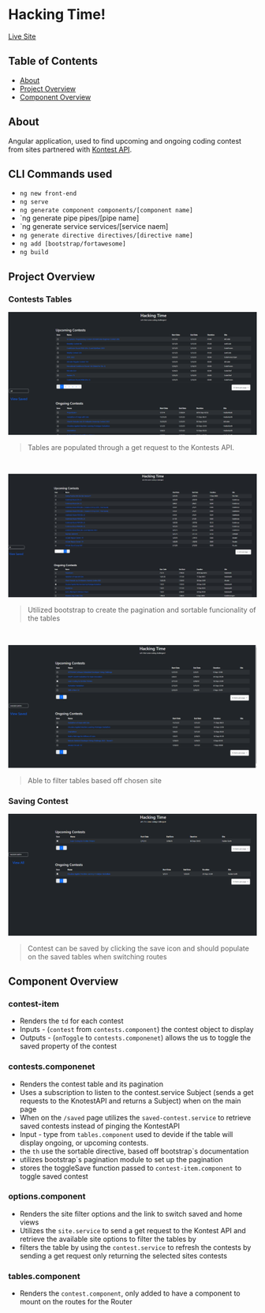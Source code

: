 <h1>  Hacking Time! </h1>

[Live Site](https://hacking-time.netlify.app)


## Table of Contents
- [About](#about)
- [Project Overview](#project-overview)
- [Component Overview](#component-overview)


## About
 Angular application, used to find upcoming and ongoing coding contest from sites partnered with [Kontest API](https://kontests.net/api). 

## CLI Commands used
- `ng new front-end`
- `ng serve`
- `ng generate component components/[component name]`
- `ng generate pipe pipes/[pipe name]
- `ng generate service services/[service naem]
- `ng generate directive directives/[directive name]`
- `ng add [bootstrap/fortawesome]`
- `ng build`



## Project Overview

### Contests Tables 
![Default Tables](./home.png)
> Tables are populated through a get request to the Kontests API.
<br/>

![Pagination](./pagination.jpg)
> Utilized bootstrap to create the pagination and sortable funcionality of the tables 
<br/>

![Site Filter](./site_filter.png)
> Able to filter tables based off chosen site 
>
### Saving Contest
![User changing item quanity](./saved.png)
> Contest can be saved by clicking the save icon and should populate on the saved tables when switching routes

## Component Overview

  ### contest-item
  - Renders the `td` for each contest
  - Inputs - (`contest` from `contests.component`) the contest object to display 
  - Outputs - (`onToggle` to `contests.componenet`) allows the us to toggle the saved property of the contest

 ### contests.componenet
- Renders the contest table and its pagination 
 - Uses a subscription to listen to the contest.service Subject (sends a get requests to the KnotestAPI and returns a Subject) when on the main page 
- When on the `/saved` page utilizes the `saved-contest.service` to retrieve saved contests instead of pinging the KontestAPI
- Input - type from `tables.component` used to devide if the table will display ongoing, or upcoming contests.
- the `th` use the sortable directive, based off bootstrap`s documentation 
- utilizes bootstrap`s pagination module to set up the pagination
- stores the toggleSave function passed to `contest-item.component` to toggle saved contest


 ### options.component 
- Renders the site filter options and the link to switch saved and home views
- Utilizes the `site.service` to send a get request to the Kontest API and retrieve the available site options to filter the tables by
- filters the table by using the `contest.service` to refresh the contests by sending a get request only returning the selected sites contests

### tables.component 
- Renders the `contest.component`, only added to have a component to mount on the routes for the Router







